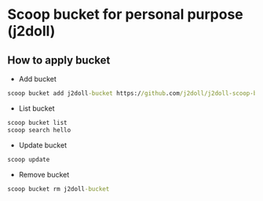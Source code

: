 # Scoop bucket for personal purpose (j2doll)

## How to apply bucket

- Add bucket

```cmd
scoop bucket add j2doll-bucket https://github.com/j2doll/j2doll-scoop-bucket.git
```

- List bucket

```cmd
scoop bucket list
scoop search hello
```

- Update bucket

```cmd
scoop update
```

- Remove bucket

```cmd
scoop bucket rm j2doll-bucket
```
